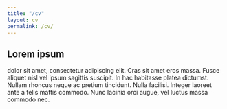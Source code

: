 ```yaml
---
title: "/cv"
layout: cv
permalink: /cv/
---
```

## Lorem ipsum 
dolor sit amet, consectetur adipiscing elit. Cras sit amet eros massa. Fusce aliquet nisl vel ipsum sagittis suscipit. In hac habitasse platea dictumst. Nullam rhoncus neque ac pretium tincidunt. Nulla facilisi. Integer laoreet ante a felis mattis commodo. Nunc lacinia orci augue, vel luctus massa commodo nec.
